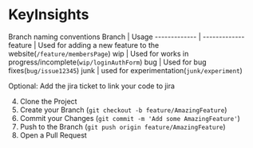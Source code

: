 # KeyInsights


Branch naming conventions
Branch  | Usage
------------- | -------------
feature | Used for adding a new feature to the website(`/feature/membersPage`)
wip | Used for works in progress/incomplete(`wip/loginAuthForm`)
bug | Used for bug fixes(`bug/issue12345`)
junk | used for experimentation(`junk/experiment`)

Optional: Add the jira ticket to link your code to jira

4. Clone the Project
5. Create your Branch (`git checkout -b feature/AmazingFeature`) 
6. Commit your Changes (`git commit -m 'Add some AmazingFeature'`)
7. Push to the Branch (`git push origin feature/AmazingFeature`)
8. Open a Pull Request
